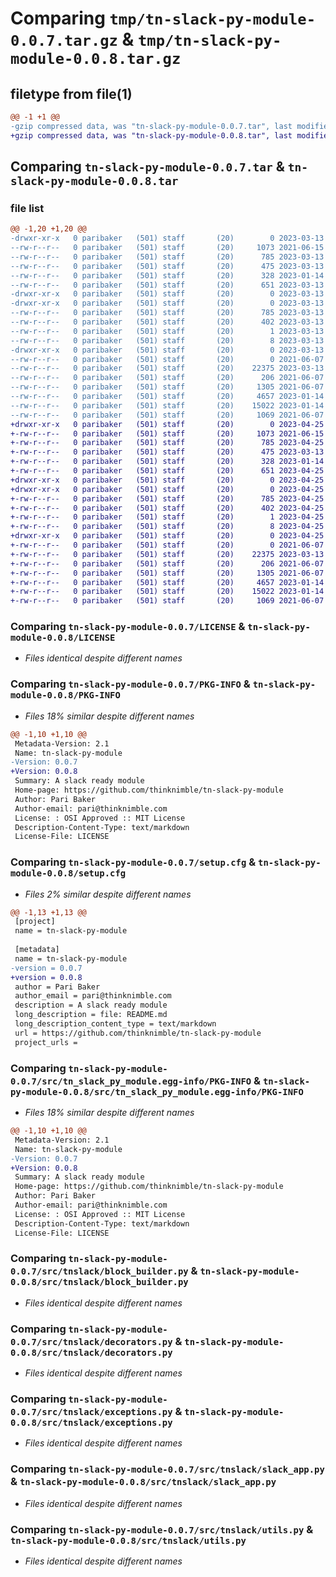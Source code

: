 # Comparing `tmp/tn-slack-py-module-0.0.7.tar.gz` & `tmp/tn-slack-py-module-0.0.8.tar.gz`

## filetype from file(1)

```diff
@@ -1 +1 @@
-gzip compressed data, was "tn-slack-py-module-0.0.7.tar", last modified: Mon Mar 13 13:48:30 2023, max compression
+gzip compressed data, was "tn-slack-py-module-0.0.8.tar", last modified: Tue Apr 25 22:09:21 2023, max compression
```

## Comparing `tn-slack-py-module-0.0.7.tar` & `tn-slack-py-module-0.0.8.tar`

### file list

```diff
@@ -1,20 +1,20 @@
-drwxr-xr-x   0 paribaker   (501) staff       (20)        0 2023-03-13 13:48:30.408257 tn-slack-py-module-0.0.7/
--rw-r--r--   0 paribaker   (501) staff       (20)     1073 2021-06-15 00:51:59.000000 tn-slack-py-module-0.0.7/LICENSE
--rw-r--r--   0 paribaker   (501) staff       (20)      785 2023-03-13 13:48:30.408419 tn-slack-py-module-0.0.7/PKG-INFO
--rw-r--r--   0 paribaker   (501) staff       (20)      475 2023-03-13 13:25:36.000000 tn-slack-py-module-0.0.7/README.md
--rw-r--r--   0 paribaker   (501) staff       (20)      328 2023-01-14 22:12:41.000000 tn-slack-py-module-0.0.7/pyproject.toml
--rw-r--r--   0 paribaker   (501) staff       (20)      651 2023-03-13 13:48:30.409160 tn-slack-py-module-0.0.7/setup.cfg
-drwxr-xr-x   0 paribaker   (501) staff       (20)        0 2023-03-13 13:48:30.395974 tn-slack-py-module-0.0.7/src/
-drwxr-xr-x   0 paribaker   (501) staff       (20)        0 2023-03-13 13:48:30.399432 tn-slack-py-module-0.0.7/src/tn_slack_py_module.egg-info/
--rw-r--r--   0 paribaker   (501) staff       (20)      785 2023-03-13 13:48:30.000000 tn-slack-py-module-0.0.7/src/tn_slack_py_module.egg-info/PKG-INFO
--rw-r--r--   0 paribaker   (501) staff       (20)      402 2023-03-13 13:48:30.000000 tn-slack-py-module-0.0.7/src/tn_slack_py_module.egg-info/SOURCES.txt
--rw-r--r--   0 paribaker   (501) staff       (20)        1 2023-03-13 13:48:30.000000 tn-slack-py-module-0.0.7/src/tn_slack_py_module.egg-info/dependency_links.txt
--rw-r--r--   0 paribaker   (501) staff       (20)        8 2023-03-13 13:48:30.000000 tn-slack-py-module-0.0.7/src/tn_slack_py_module.egg-info/top_level.txt
-drwxr-xr-x   0 paribaker   (501) staff       (20)        0 2023-03-13 13:48:30.407458 tn-slack-py-module-0.0.7/src/tnslack/
--rw-r--r--   0 paribaker   (501) staff       (20)        0 2021-06-07 22:51:18.000000 tn-slack-py-module-0.0.7/src/tnslack/__init__.py
--rw-r--r--   0 paribaker   (501) staff       (20)    22375 2023-03-13 13:48:06.000000 tn-slack-py-module-0.0.7/src/tnslack/block_builder.py
--rw-r--r--   0 paribaker   (501) staff       (20)      206 2021-06-07 22:51:24.000000 tn-slack-py-module-0.0.7/src/tnslack/constants.py
--rw-r--r--   0 paribaker   (501) staff       (20)     1305 2021-06-07 22:51:25.000000 tn-slack-py-module-0.0.7/src/tnslack/decorators.py
--rw-r--r--   0 paribaker   (501) staff       (20)     4657 2023-01-14 22:23:29.000000 tn-slack-py-module-0.0.7/src/tnslack/exceptions.py
--rw-r--r--   0 paribaker   (501) staff       (20)    15022 2023-01-14 22:25:43.000000 tn-slack-py-module-0.0.7/src/tnslack/slack_app.py
--rw-r--r--   0 paribaker   (501) staff       (20)     1069 2021-06-07 22:51:33.000000 tn-slack-py-module-0.0.7/src/tnslack/utils.py
+drwxr-xr-x   0 paribaker   (501) staff       (20)        0 2023-04-25 22:09:21.643325 tn-slack-py-module-0.0.8/
+-rw-r--r--   0 paribaker   (501) staff       (20)     1073 2021-06-15 00:51:59.000000 tn-slack-py-module-0.0.8/LICENSE
+-rw-r--r--   0 paribaker   (501) staff       (20)      785 2023-04-25 22:09:21.643474 tn-slack-py-module-0.0.8/PKG-INFO
+-rw-r--r--   0 paribaker   (501) staff       (20)      475 2023-03-13 13:25:36.000000 tn-slack-py-module-0.0.8/README.md
+-rw-r--r--   0 paribaker   (501) staff       (20)      328 2023-01-14 22:12:41.000000 tn-slack-py-module-0.0.8/pyproject.toml
+-rw-r--r--   0 paribaker   (501) staff       (20)      651 2023-04-25 22:09:21.644195 tn-slack-py-module-0.0.8/setup.cfg
+drwxr-xr-x   0 paribaker   (501) staff       (20)        0 2023-04-25 22:09:21.633303 tn-slack-py-module-0.0.8/src/
+drwxr-xr-x   0 paribaker   (501) staff       (20)        0 2023-04-25 22:09:21.637186 tn-slack-py-module-0.0.8/src/tn_slack_py_module.egg-info/
+-rw-r--r--   0 paribaker   (501) staff       (20)      785 2023-04-25 22:09:21.000000 tn-slack-py-module-0.0.8/src/tn_slack_py_module.egg-info/PKG-INFO
+-rw-r--r--   0 paribaker   (501) staff       (20)      402 2023-04-25 22:09:21.000000 tn-slack-py-module-0.0.8/src/tn_slack_py_module.egg-info/SOURCES.txt
+-rw-r--r--   0 paribaker   (501) staff       (20)        1 2023-04-25 22:09:21.000000 tn-slack-py-module-0.0.8/src/tn_slack_py_module.egg-info/dependency_links.txt
+-rw-r--r--   0 paribaker   (501) staff       (20)        8 2023-04-25 22:09:21.000000 tn-slack-py-module-0.0.8/src/tn_slack_py_module.egg-info/top_level.txt
+drwxr-xr-x   0 paribaker   (501) staff       (20)        0 2023-04-25 22:09:21.642576 tn-slack-py-module-0.0.8/src/tnslack/
+-rw-r--r--   0 paribaker   (501) staff       (20)        0 2021-06-07 22:51:18.000000 tn-slack-py-module-0.0.8/src/tnslack/__init__.py
+-rw-r--r--   0 paribaker   (501) staff       (20)    22375 2023-03-13 13:48:06.000000 tn-slack-py-module-0.0.8/src/tnslack/block_builder.py
+-rw-r--r--   0 paribaker   (501) staff       (20)      206 2021-06-07 22:51:24.000000 tn-slack-py-module-0.0.8/src/tnslack/constants.py
+-rw-r--r--   0 paribaker   (501) staff       (20)     1305 2021-06-07 22:51:25.000000 tn-slack-py-module-0.0.8/src/tnslack/decorators.py
+-rw-r--r--   0 paribaker   (501) staff       (20)     4657 2023-01-14 22:23:29.000000 tn-slack-py-module-0.0.8/src/tnslack/exceptions.py
+-rw-r--r--   0 paribaker   (501) staff       (20)    15022 2023-01-14 22:25:43.000000 tn-slack-py-module-0.0.8/src/tnslack/slack_app.py
+-rw-r--r--   0 paribaker   (501) staff       (20)     1069 2021-06-07 22:51:33.000000 tn-slack-py-module-0.0.8/src/tnslack/utils.py
```

### Comparing `tn-slack-py-module-0.0.7/LICENSE` & `tn-slack-py-module-0.0.8/LICENSE`

 * *Files identical despite different names*

### Comparing `tn-slack-py-module-0.0.7/PKG-INFO` & `tn-slack-py-module-0.0.8/PKG-INFO`

 * *Files 18% similar despite different names*

```diff
@@ -1,10 +1,10 @@
 Metadata-Version: 2.1
 Name: tn-slack-py-module
-Version: 0.0.7
+Version: 0.0.8
 Summary: A slack ready module
 Home-page: https://github.com/thinknimble/tn-slack-py-module
 Author: Pari Baker
 Author-email: pari@thinknimble.com
 License: : OSI Approved :: MIT License
 Description-Content-Type: text/markdown
 License-File: LICENSE
```

### Comparing `tn-slack-py-module-0.0.7/setup.cfg` & `tn-slack-py-module-0.0.8/setup.cfg`

 * *Files 2% similar despite different names*

```diff
@@ -1,13 +1,13 @@
 [project]
 name = tn-slack-py-module
 
 [metadata]
 name = tn-slack-py-module
-version = 0.0.7
+version = 0.0.8
 author = Pari Baker
 author_email = pari@thinknimble.com
 description = A slack ready module
 long_description = file: README.md
 long_description_content_type = text/markdown
 url = https://github.com/thinknimble/tn-slack-py-module
 project_urls =
```

### Comparing `tn-slack-py-module-0.0.7/src/tn_slack_py_module.egg-info/PKG-INFO` & `tn-slack-py-module-0.0.8/src/tn_slack_py_module.egg-info/PKG-INFO`

 * *Files 18% similar despite different names*

```diff
@@ -1,10 +1,10 @@
 Metadata-Version: 2.1
 Name: tn-slack-py-module
-Version: 0.0.7
+Version: 0.0.8
 Summary: A slack ready module
 Home-page: https://github.com/thinknimble/tn-slack-py-module
 Author: Pari Baker
 Author-email: pari@thinknimble.com
 License: : OSI Approved :: MIT License
 Description-Content-Type: text/markdown
 License-File: LICENSE
```

### Comparing `tn-slack-py-module-0.0.7/src/tnslack/block_builder.py` & `tn-slack-py-module-0.0.8/src/tnslack/block_builder.py`

 * *Files identical despite different names*

### Comparing `tn-slack-py-module-0.0.7/src/tnslack/decorators.py` & `tn-slack-py-module-0.0.8/src/tnslack/decorators.py`

 * *Files identical despite different names*

### Comparing `tn-slack-py-module-0.0.7/src/tnslack/exceptions.py` & `tn-slack-py-module-0.0.8/src/tnslack/exceptions.py`

 * *Files identical despite different names*

### Comparing `tn-slack-py-module-0.0.7/src/tnslack/slack_app.py` & `tn-slack-py-module-0.0.8/src/tnslack/slack_app.py`

 * *Files identical despite different names*

### Comparing `tn-slack-py-module-0.0.7/src/tnslack/utils.py` & `tn-slack-py-module-0.0.8/src/tnslack/utils.py`

 * *Files identical despite different names*

